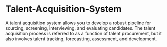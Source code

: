 # Talent-Acquisition-System
A talent acquisition system allows you to develop a robust pipeline for sourcing, screening, interviewing, and evaluating candidates.  The talent acquisition process is referred to as a function of talent procurement, but it also involves talent tracking, forecasting, assessment, and development.
